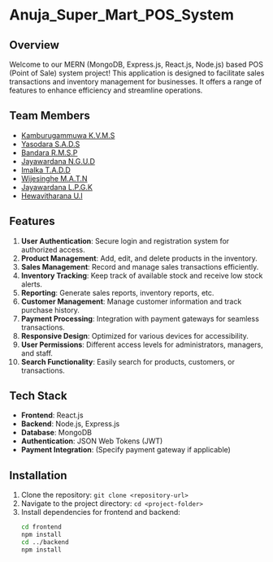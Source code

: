 # Anuja_Super_Mart_POS_System

## Overview
Welcome to our MERN (MongoDB, Express.js, React.js, Node.js) based POS (Point of Sale) system project! This application is designed to facilitate sales transactions and inventory management for businesses. It offers a range of features to enhance efficiency and streamline operations.

## Team Members
- [Kamburugammuwa K.V.M.S]()
- [Yasodara S.A.D.S]()
- [Bandara R.M.S.P]()
- [Jayawardana N.G.U.D]()
- [Imalka T.A.D.D]()
- [Wijesinghe M.A.T.N]()
- [Jayawardana L.P.G.K]()
- [Hewavitharana U.I]()

## Features
1. **User Authentication**: Secure login and registration system for authorized access.
2. **Product Management**: Add, edit, and delete products in the inventory.
3. **Sales Management**: Record and manage sales transactions efficiently.
4. **Inventory Tracking**: Keep track of available stock and receive low stock alerts.
5. **Reporting**: Generate sales reports, inventory reports, etc.
6. **Customer Management**: Manage customer information and track purchase history.
7. **Payment Processing**: Integration with payment gateways for seamless transactions.
8. **Responsive Design**: Optimized for various devices for accessibility.
9. **User Permissions**: Different access levels for administrators, managers, and staff.
10. **Search Functionality**: Easily search for products, customers, or transactions.

## Tech Stack
- **Frontend**: React.js
- **Backend**: Node.js, Express.js
- **Database**: MongoDB
- **Authentication**: JSON Web Tokens (JWT)
- **Payment Integration**: (Specify payment gateway if applicable)

## Installation
1. Clone the repository: `git clone <repository-url>`
2. Navigate to the project directory: `cd <project-folder>`
3. Install dependencies for frontend and backend:
   ```bash
   cd frontend
   npm install
   cd ../backend
   npm install
